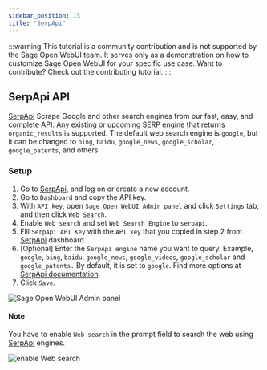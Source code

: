 ```yaml
---
sidebar_position: 15
title: "SerpApi"
---
```


:::warning
This tutorial is a community contribution and is not supported by the Sage Open WebUI team. It serves only as a demonstration on how to customize Sage Open WebUI for your specific use case. Want to contribute? Check out the contributing tutorial.
:::

## SerpApi API

[SerpApi](https://serpapi.com/) Scrape Google and other search engines from our fast, easy, and complete API. Any existing or upcoming SERP engine that returns `organic_results` is supported. The default web search engine is `google`, but it can be changed to `bing`, `baidu`, `google_news`, `google_scholar`, `google_patents`, and others.

### Setup

1. Go to [SerpApi](https://serpapi.com/), and log on or create a new account.
2. Go to `Dashboard` and copy the API key.
3. With `API key`, open `Sage Open WebUI Admin panel` and click `Settings` tab, and then click `Web Search`.
4. Enable `Web search` and set `Web Search Engine` to `serpapi`.
5. Fill `SerpApi API Key` with the `API key` that you copied in step 2 from [SerpApi](https://serpapi.com/) dashboard.
6. [Optional] Enter the `SerpApi engine` name you want to query. Example, `google`, `bing`, `baidu`, `google_news`, `google_videos`, `google_scholar` and `google_patents.` By default, it is set to `google`. Find more options at [SerpApi documentation](https://serpapi.com/dashboard).
7. Click `Save`.

![Sage Open WebUI Admin panel](/images/tutorial_serpapi_search.png)

#### Note

You have to enable `Web search` in the prompt field to search the web using [SerpApi](https://serpapi.com/) engines.

![enable Web search](/images/enable_web_search.png)
